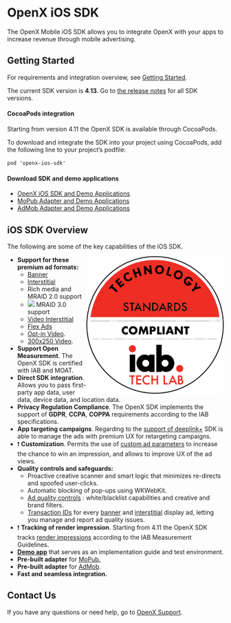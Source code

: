 # OpenX iOS SDK

The OpenX Mobile iOS SDK allows you to integrate OpenX with your apps to
increase revenue through mobile advertising.


## Getting Started

For requirements and integration overview, see [Getting Started](info/ios-sdk-getting-started.md).

The current SDK version is **4.13**.
Go to [the release notes](info/ios-sdk-release-notes.md) for all SDK versions.

#### CocoaPods integration

Starting from version 4.11 the OpenX SDK is available through CocoaPods.

To download and integrate the SDK into your project using CocoaPods, add the following line to your project’s podfile:

```
pod 'openx-ios-sdk'
```

#### Download SDK and demo applications

- [OpenX iOS SDK and Demo Applications](https://sdk.prod.gcp.openx.org/ios/4.13.0/OpenX_Mobile_SDK_iOS_4.13.0.zip)
- [MoPub Adapter and Demo Applications](https://sdk.prod.gcp.openx.org/ios/4.13.0/OpenX_Mobile_SDK_iOS_MoPub_Adapter_Demo_4.13.0.zip)
- [AdMob Adapter and Demo Applications](https://sdk.prod.gcp.openx.org/ios/4.13.0/OpenX_Mobile_SDK_iOS_AdMob_Adapter_Demo_4.13.0.zip)

## iOS SDK Overview

The following are some of the key capabilities of the iOS SDK.

<img src="info/res/IAB_Cert.png" alt="Pipeline Screenshot" height="320" width="320" align="right">


-   **Support for these premium ad formats:**
    -   [Banner](info/ios-sdk-banner-integration.md)
    -   [Interstitial](info/ios-sdk-interstitial-integration.md)
    -   Rich media and MRAID 2.0 support
    -   <img src="info/res/Beta-banner.png"> MRAID 3.0 support
    -   [Video Interstitial](info/ios-sdk-video-interstitial-integration.md)
    -   [Flex Ads](info/ios-sdk-flex-ads.md)
    -   [Opt-in Video](info/ios-sdk-video-optin-integration.md).
    -   [300x250 Video](info/ios-sdk-video-300x250.md).
-   **Support Open Measurement**. The OpenX SDK is certified with IAB and MOAT.
-   **Direct SDK integration**. Allows you to pass first-party app data,
    user data, device data, and location data.  
-   **Privacy Regulation Compliance**. The OpenX SDK implements the support of **GDPR**, **CCPA**, **COPPA** requirements according to the IAB specifications.
-   **App targeting campaigns**. Regarding to the [support of deeplink+](info/ios-sdk-deeplinkplus.md) SDK is able to manage the ads with premium UX for retargeting campaigns.
-   ❗ **Customization**. Permits the use of [custom ad parameters](info/ios-sdk-parameters.md) to increase the chance to win an impression, and allows to improve UX of the ad views.
-   **Quality controls and safeguards:**
    -   Proactive creative scanner and smart logic that minimizes
        re-directs and spoofed user-clicks.
    -   Automatic blocking of pop-ups using WKWebKit.
    -   [Ad quality controls](https://docs.openx.com/Content/publishers/ad_quality.html)
        : white/blacklist capabilities and creative and brand filters.
    -   [Transaction IDs](info/ios-sdk-ad-quality.md) for every [banner](info/ios-sdk-banner-integration.md) and  [interstitial](ios-sdk-interstitial-integration.md) display ad, letting you manage and report ad quality issues.
-   ❗ **Tracking of render impression**. Starting from 4.11 the OpenX SDK tracks [render impressions](info/ios-sdk-impression-tracking.md) according to the IAB Measurement Guidelines.
-   **[Demo app](info/ios-sdk-demo-app.md)** that serves as an
    implementation guide and test environment.
-   **Pre-built adapter** for [MoPub.](info/ios-sdk-mopub-adapter.md)
-   **Pre-built adapter** for [AdMob](info/ios-sdk-admob-adapter.md).
-   **Fast and seamless integration.**


## Contact Us

If you have any questions or need help, go to [OpenX Support](https://docs.openx.com/Content/support.html).
